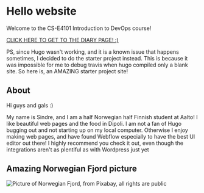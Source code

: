 # Hello website
Welcome to the CS-E4101 Introduction to DevOps course!

[CLICK HERE TO GET TO THE DIARY PAGE! :)](diary-060.md)

PS, since Hugo wasn't working, and it is a known issue that happens sometimes, I decided to do the starter project instead. This is because it was impossible for me to debug travis when hugo compiled only a blank site. So here is, an AMAZING starter project site!

## About
Hi guys and gals :)

My name is Sindre, and I am a half Norwegian half Finnish student at Aalto! I like beautiful web pages and the food in Dipoli. I am not a fan of Hugo bugging out and not starting up on my local computer. Otherwise I enjoy making web pages, and have found Webflow especially to have the best UI editor out there! I highly recommend you check it out, even though the integrations aren't as plentiful as with Wordpress just yet


## Amazing Norwegian Fjord picture
![Picture of Norwegian Fjord, from Pixabay, all rights are public](https://cdn.pixabay.com/photo/2017/05/28/05/59/old-boat-2350130_1280.jpg)
